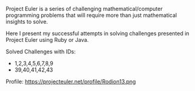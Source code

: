 Project Euler is a series of challenging mathematical/computer programming problems that will require more than just mathematical insights to solve.

Here I present my successful attempts in solving challenges presented in Project Euler using Ruby or Java.  

Solved Challenges with IDs: 
- 1,2,3,4,5,6,7,8,9
- 39,40,41,42,43

Profile: https://projecteuler.net/profile/Rodion13.png 
